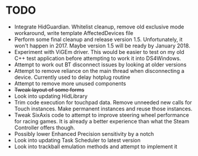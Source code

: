 # TODO

* Integrate HidGuardian. Whitelist cleanup, remove old exclusive mode
workaround, write template AffectedDevices file
* Perform some final cleanup and release version 1.5. Unfortunately,
it won't happen in 2017. Maybe version 1.5 will be ready by January 2018.
* Experiment with ViGEm driver. This would be easier to test on my old
C++ test application before attempting to work it into DS4Windows.
* Attempt to work out BT disconnect issues by looking at older versions
* Attempt to remove reliance on the main thread when disconnecting a device.
Currently used to delay hotplug routine
* Attempt to remove more unused components
* ~~Tweak layout of some forms~~
* Look into updating HidLibrary
* Trim code execution for touchpad data. Remove unneeded new calls for Touch
instances. Make permanent instances and reuse those instances.
* Tweak SixAxis code to attempt to improve steering wheel performance
for racing games. It is already a better experience than what the Steam
Controller offers though.
* Possibly lower Enhanced Precision sensitivity by a notch
* Look into updating Task Scheduler to latest version
* Look into trackball emulation methods and attempt to implement it


